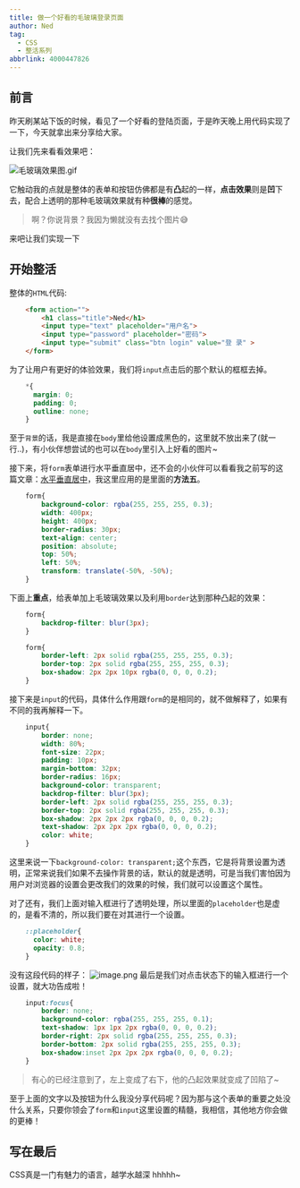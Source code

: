 ```yaml
---
title: 做一个好看的毛玻璃登录页面
author: Ned
tag:
  - CSS
  - 整活系列
abbrlink: 4000447826
---
```

## 前言
昨天刷某站下饭的时候，看见了一个好看的登陆页面，于是昨天晚上用代码实现了一下，今天就拿出来分享给大家。

让我们先来看看效果吧：

![毛玻璃效果图.gif](https://p9-juejin.byteimg.com/tos-cn-i-k3u1fbpfcp/8524691e9aba403babe53258397cadb6~tplv-k3u1fbpfcp-watermark.image?)

它触动我的点就是整体的表单和按钮仿佛都是有**凸**起的一样，**点击效果**则是**凹**下去，配合上透明的那种毛玻璃效果就有种**很棒**的感觉。
> 啊？你说背景？我因为懒就没有去找个图片😅

来吧让我们实现一下
## 开始整活

整体的`HTML`代码:
```html
    <form action="">
        <h1 class="title">Ned</h1>
        <input type="text" placeholder="用户名">
        <input type="password" placeholder="密码">
        <input type="submit" class="btn login" value="登 录" >
    </form>
```
为了让用户有更好的体验效果，我们将`input`点击后的那个默认的框框去掉。
```css
    *{
      margin: 0;
      padding: 0;
      outline: none;
    }
```
至于`背景`的话，我是直接在`body`里给他设置成黑色的，这里就不放出来了(就一行..)，有小伙伴想尝试的也可以在`body`里引入上好看的图片~

接下来，将`form`表单进行水平垂直居中，还不会的小伙伴可以看看我之前写的这篇文章：[水平垂直居中](https://juejin.cn/post/7014719758926872590)，我这里应用的是里面的**方法五**。
```css
    form{
        background-color: rgba(255, 255, 255, 0.3);
        width: 400px;
        height: 400px;
        border-radius: 30px;
        text-align: center;
        position: absolute;
        top: 50%;
        left: 50%;
        transform: translate(-50%, -50%);
    }
```
下面上**重点**，给表单加上毛玻璃效果以及利用`border`达到那种凸起的效果：
```css
    form{
        backdrop-filter: blur(3px);
    }
```
```css
    form{
        border-left: 2px solid rgba(255, 255, 255, 0.3);
        border-top: 2px solid rgba(255, 255, 255, 0.3);
        box-shadow: 2px 2px 10px rgba(0, 0, 0, 0.2);
    }
```
接下来是`input`的代码，具体什么作用跟`form`的是相同的，就不做解释了，如果有不同的我再解释一下。
```css
    input{
        border: none;
        width: 80%;
        font-size: 22px;
        padding: 10px;
        margin-bottom: 32px;
        border-radius: 16px;
        background-color: transparent;
        backdrop-filter: blur(3px);
        border-left: 2px solid rgba(255, 255, 255, 0.3);
        border-top: 2px solid rgba(255, 255, 255, 0.3);
        box-shadow: 2px 2px 2px rgba(0, 0, 0, 0.2);
        text-shadow: 2px 2px 2px rgba(0, 0, 0, 0.2);
        color: white;
    }
```
这里来说一下`background-color: transparent;`这个东西，它是将背景设置为透明，正常来说我们如果不去操作背景的话，默认的就是透明，可是当我们害怕因为用户对浏览器的设置会更改我们的效果的时候，我们就可以设置这个属性。

对了还有，我们上面对输入框进行了透明处理，所以里面的`placeholder`也是虚的，是看不清的，所以我们要在对其进行一个设置。
```css
    ::placeholder{
      color: white;
      opacity: 0.8;
    }
```
没有这段代码的样子：
![image.png](https://p1-juejin.byteimg.com/tos-cn-i-k3u1fbpfcp/77728186b9774d638885ef51ee03edf7~tplv-k3u1fbpfcp-watermark.image?)
最后是我们对点击状态下的输入框进行一个设置，就大功告成啦！
```css
    input:focus{
        border: none;
        background-color: rgba(255, 255, 255, 0.1);
        text-shadow: 1px 1px 2px rgba(0, 0, 0, 0.2);
        border-right: 2px solid rgba(255, 255, 255, 0.3);
        border-bottom: 2px solid rgba(255, 255, 255, 0.3);
        box-shadow:inset 2px 2px 2px rgba(0, 0, 0, 0.2);
    }
```
>有心的已经注意到了，左上变成了右下，他的凸起效果就变成了凹陷了~

至于上面的文字以及按钮为什么我没分享代码呢？因为那与这个表单的重要之处没什么关系，只要你领会了`form`和`input`这里设置的精髓，我相信，其他地方你会做的更棒！
## 写在最后
CSS真是一门有魅力的语言，越学水越深 hhhhh~
